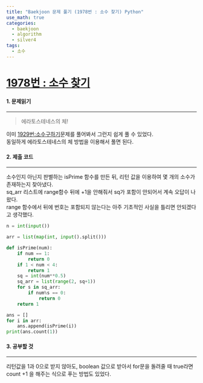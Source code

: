 ```yaml
---
title: "Baekjoon 문제 풀기 (1978번 : 소수 찾기) Python"
use_math: true
categories:
  - baekjoon
  - algorithm
  - silver4
tags:
  - 소수
---
```



# [1978번 : 소수 찾기](https://www.acmicpc.net/problem/1978)



#### 1. 문제읽기
---

> 에라토스테네스의 체!  

이미 [1929번:소수구하기](https://kkongkeozzang.github.io/baekjoon/algorithm/silver2/retry/baekjoon-1929/)문제를 풀어봐서 그런지 쉽게 풀 수 있었다.  
동일하게 에라토스테네스의 체 방법을 이용해서 풀면 된다.  



#### 2. 제출 코드 
---

소수인지 아닌지 판별하는 isPrime 함수를 만든 뒤, 리턴 값을 이용하여 몇 개의 소수가 존재하는지 찾아냈다.  
sq_arr 리스트에 range함수 뒤에 +1을 안해줘서 sq가 포함이 안되어서 계속 오답이 나왔다.  
range 함수에서 뒤에 번호는 포함되지 않는다는 아주 기초적인 사실을 틀리면 안되겠다고 생각했다.  

```python
n = int(input())

arr = list(map(int, input().split()))

def isPrime(num):
	if num == 1:
		return 0
	if 1 < num < 4:
		return 1
	sq = int(num**0.5)
	sq_arr = list(range(2, sq+1))
	for s in sq_arr:
		if num%s == 0:
			return 0
	return 1

ans = []
for i in arr:
	ans.append(isPrime(i))
print(ans.count(1))
```




#### 3. 공부할 것
---

리턴값을 1과 0으로 받지 않아도, boolean 값으로 받아서 for문을 돌려줄 때 true라면 count +1 을 해주는 식으로 푸는 방법도 있었다.  

